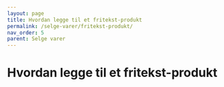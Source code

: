 ```yaml
---
layout: page
title: Hvordan legge til et fritekst-produkt
permalink: /selge-varer/fritekst-produkt/
nav_order: 5
parent: Selge varer
---
```


# Hvordan legge til et fritekst-produkt
